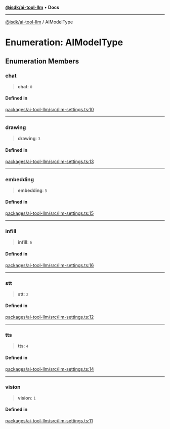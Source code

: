 [**@isdk/ai-tool-llm**](../README.md) • **Docs**

***

[@isdk/ai-tool-llm](../globals.md) / AIModelType

# Enumeration: AIModelType

## Enumeration Members

### chat

> **chat**: `0`

#### Defined in

[packages/ai-tool-llm/src/llm-settings.ts:10](https://github.com/isdk/ai-tool-llm.js/blob/6d637e2cbb195f8d75ce36ff2cada54b2888e8ae/src/llm-settings.ts#L10)

***

### drawing

> **drawing**: `3`

#### Defined in

[packages/ai-tool-llm/src/llm-settings.ts:13](https://github.com/isdk/ai-tool-llm.js/blob/6d637e2cbb195f8d75ce36ff2cada54b2888e8ae/src/llm-settings.ts#L13)

***

### embedding

> **embedding**: `5`

#### Defined in

[packages/ai-tool-llm/src/llm-settings.ts:15](https://github.com/isdk/ai-tool-llm.js/blob/6d637e2cbb195f8d75ce36ff2cada54b2888e8ae/src/llm-settings.ts#L15)

***

### infill

> **infill**: `6`

#### Defined in

[packages/ai-tool-llm/src/llm-settings.ts:16](https://github.com/isdk/ai-tool-llm.js/blob/6d637e2cbb195f8d75ce36ff2cada54b2888e8ae/src/llm-settings.ts#L16)

***

### stt

> **stt**: `2`

#### Defined in

[packages/ai-tool-llm/src/llm-settings.ts:12](https://github.com/isdk/ai-tool-llm.js/blob/6d637e2cbb195f8d75ce36ff2cada54b2888e8ae/src/llm-settings.ts#L12)

***

### tts

> **tts**: `4`

#### Defined in

[packages/ai-tool-llm/src/llm-settings.ts:14](https://github.com/isdk/ai-tool-llm.js/blob/6d637e2cbb195f8d75ce36ff2cada54b2888e8ae/src/llm-settings.ts#L14)

***

### vision

> **vision**: `1`

#### Defined in

[packages/ai-tool-llm/src/llm-settings.ts:11](https://github.com/isdk/ai-tool-llm.js/blob/6d637e2cbb195f8d75ce36ff2cada54b2888e8ae/src/llm-settings.ts#L11)
